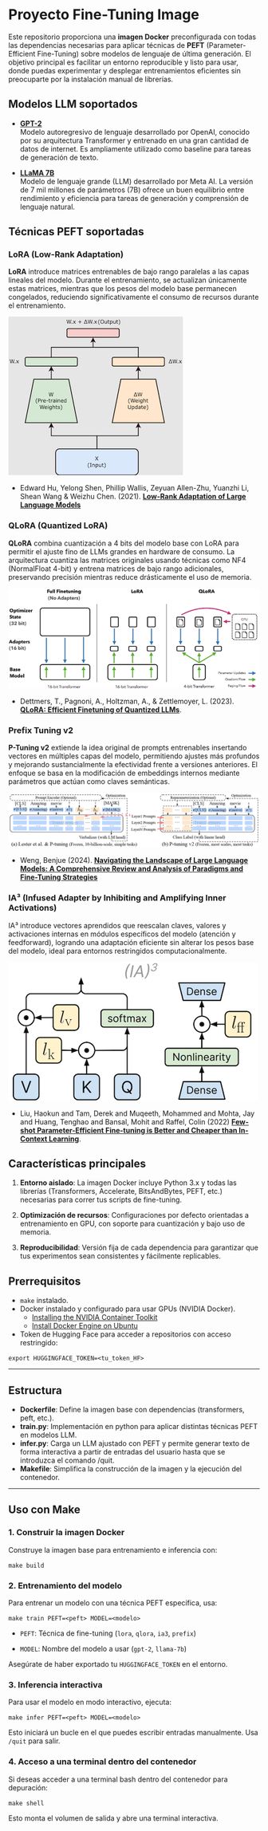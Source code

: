 # **Proyecto Fine-Tuning Image**

Este repositorio proporciona una **imagen Docker** preconfigurada con todas las dependencias necesarias para aplicar técnicas de **PEFT** (Parameter-Efficient Fine-Tuning) sobre modelos de lenguaje de última generación. El objetivo principal es facilitar un entorno reproducible y listo para usar, donde puedas experimentar y desplegar entrenamientos eficientes sin preocuparte por la instalación manual de librerías.

## Modelos LLM soportados

- **[GPT-2](https://huggingface.co/gpt2)**  
  Modelo autoregresivo de lenguaje desarrollado por OpenAI, conocido por su arquitectura Transformer y entrenado en una gran cantidad de datos de internet. Es ampliamente utilizado como baseline para tareas de generación de texto.

- **[LLaMA 7B](https://huggingface.co/meta-llama/Llama-2-7b-hf)**  
  Modelo de lenguaje grande (LLM) desarrollado por Meta AI. La versión de 7 mil millones de parámetros (7B) ofrece un buen equilibrio entre rendimiento y eficiencia para tareas de generación y comprensión de lenguaje natural.


## Técnicas PEFT soportadas
### **LoRA** (Low-Rank Adaptation)

**LoRA** introduce matrices entrenables de bajo rango paralelas a las capas lineales del modelo.
Durante el entrenamiento, se actualizan únicamente estas matrices, mientras que los pesos del modelo base
permanecen congelados, reduciendo significativamente el consumo de recursos durante el entrenamiento.

![image](docs/img/lora_figure.png)
- Edward Hu, Yelong Shen, Phillip Wallis, Zeyuan Allen-Zhu, Yuanzhi Li, Shean Wang & Weizhu Chen. (2021).
  [**Low-Rank Adaptation of Large Language Models**](https://arxiv.org/abs/2106.09685)

### **QLoRA** (Quantized LoRA)
**QLoRA** combina cuantización a 4 bits del modelo base con LoRA para permitir el ajuste fino de LLMs grandes
en hardware de consumo. La arquitectura cuantiza las matrices originales usando técnicas como NF4 (NormalFloat 4-bit)
y entrena matrices de bajo rango adicionales, preservando precisión mientras reduce drásticamente
el uso de memoria.

![image](docs/img/qlora_figure.png)
- Dettmers, T., Pagnoni, A., Holtzman, A., & Zettlemoyer, L. (2023). [**QLoRA: Efficient Finetuning of Quantized LLMs**](https://arxiv.org/abs/2305.14314).

### **Prefix Tuning v2**

**P-Tuning v2** extiende la idea original de prompts entrenables insertando vectores en múltiples capas del modelo,
permitiendo ajustes más profundos y mejorando sustancialmente la efectividad frente a versiones anteriores.
El enfoque se basa en la modificación de embeddings internos mediante parámetros que actúan como claves semánticas.

![image](docs/img/p_tuning_v2_figure.png)
- Weng, Benjue (2024). [**Navigating the Landscape of Large Language Models: A Comprehensive Review and Analysis of Paradigms and Fine-Tuning Strategies**](https://arxiv.org/pdf/2404.09022.pdf)

### **IA³** (Infused Adapter by Inhibiting and Amplifying Inner Activations)

IA³ introduce vectores aprendidos que reescalan claves, valores y activaciones internas en módulos específicos del
modelo (atención y feedforward), logrando una adaptación eficiente sin alterar los pesos base del modelo, ideal para
entornos restringidos computacionalmente.

![image](docs/img/ia3_figure.png)
- Liu, Haokun and Tam, Derek and Muqeeth, Mohammed and Mohta, Jay and Huang, Tenghao and Bansal, Mohit and Raffel, Colin (2022) [**Few-shot Parameter-Efficient Fine-tuning is Better and Cheaper than In-Context Learning**](https://arxiv.org/pdf/2205.05638).

## Características principales

1. **Entorno aislado**: La imagen Docker incluye Python 3.x y todas las librerías (Transformers, Accelerate, BitsAndBytes, PEFT, etc.) necesarias para correr tus scripts de fine-tuning.

2. **Optimización de recursos**: Configuraciones por defecto orientadas a entrenamiento en GPU, con soporte para cuantización y bajo uso de memoria.

3. **Reproducibilidad**: Versión fija de cada dependencia para garantizar que tus experimentos sean consistentes y fácilmente replicables.

## **Prerrequisitos**
* `make` instalado.
* Docker instalado y configurado para usar GPUs (NVIDIA Docker).
    * [Installing the NVIDIA Container Toolkit](https://docs.nvidia.com/datacenter/cloud-native/container-toolkit/latest/install-guide.html)
    * [Install Docker Engine on Ubuntu](https://docs.docker.com/engine/install/ubuntu/)
* Token de Hugging Face para acceder a repositorios con acceso restringido:

```
export HUGGINGFACE_TOKEN=<tu_token_HF>
```

---

## **Estructura**

* **Dockerfile**: Define la imagen base con dependencias (transformers, peft, etc.).
* **train.py**: Implementación en python para aplicar distintas técnicas PEFT en modelos LLM.
* **infer.py**: Carga un LLM ajustado con PEFT y permite generar texto de forma interactiva a partir de entradas del usuario hasta que se introduzca el comando /quit.
* **Makefile**: Simplifica la construcción de la imagen y la ejecución del contenedor.

---

## **Uso con Make**

### **1\. Construir la imagen Docker**

Construye la imagen base para entrenamiento e inferencia con:

```
make build
```

### **2\. Entrenamiento del modelo**

Para entrenar un modelo con una técnica PEFT específica, usa:

```
make train PEFT=<peft> MODEL=<modelo>
```

* `PEFT`: Técnica de fine-tuning (`lora`, `qlora`, `ia3`, `prefix`)

* `MODEL`: Nombre del modelo a usar (`gpt-2`, `llama-7b`)

Asegúrate de haber exportado tu `HUGGINGFACE_TOKEN` en el entorno.

### **3\. Inferencia interactiva**

Para usar el modelo en modo interactivo, ejecuta:

```
make infer PEFT=<peft> MODEL=<modelo>
```

Esto iniciará un bucle en el que puedes escribir entradas manualmente. Usa `/quit` para salir.

### **4\. Acceso a una terminal dentro del contenedor**

Si deseas acceder a una terminal bash dentro del contenedor para depuración:

```
make shell
```

Esto monta el volumen de salida y abre una terminal interactiva.
